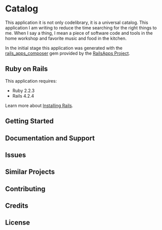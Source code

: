 Catalog
================
This application it is not only codelibrary, it is a universal catalog.
This application I am writing to reduce the time searching for the right things to me. When I say a thing, I mean a piece of software code and tools in the home workshop and favorite music and food in the kitchen.

In the initial stage this application was generated with the [rails_apps_composer](https://github.com/RailsApps/rails_apps_composer) gem
provided by the [RailsApps Project](http://railsapps.github.io/).

Ruby on Rails
-------------

This application requires:

- Ruby 2.2.3
- Rails 4.2.4

Learn more about [Installing Rails](http://railsapps.github.io/installing-rails.html).

Getting Started
---------------

Documentation and Support
-------------------------

Issues
-------------

Similar Projects
----------------

Contributing
------------

Credits
-------

License
-------
